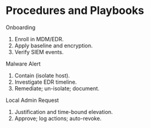 # Procedures and Playbooks
Onboarding
1. Enroll in MDM/EDR.
2. Apply baseline and encryption.
3. Verify SIEM events.

Malware Alert
1. Contain (isolate host).
2. Investigate EDR timeline.
3. Remediate; un-isolate; document.

Local Admin Request
1. Justification and time-bound elevation.
2. Approve; log actions; auto-revoke.
